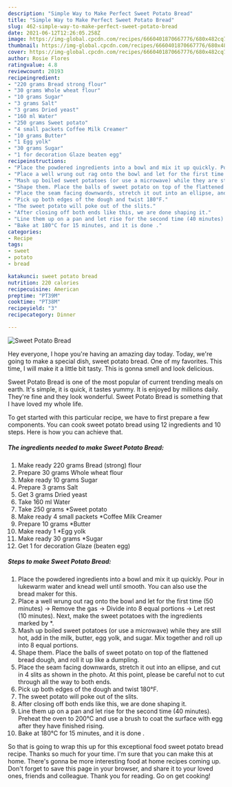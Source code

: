 ```yaml
---
description: "Simple Way to Make Perfect Sweet Potato Bread"
title: "Simple Way to Make Perfect Sweet Potato Bread"
slug: 462-simple-way-to-make-perfect-sweet-potato-bread
date: 2021-06-12T12:26:05.258Z
image: https://img-global.cpcdn.com/recipes/6660401870667776/680x482cq70/sweet-potato-bread-recipe-main-photo.jpg
thumbnail: https://img-global.cpcdn.com/recipes/6660401870667776/680x482cq70/sweet-potato-bread-recipe-main-photo.jpg
cover: https://img-global.cpcdn.com/recipes/6660401870667776/680x482cq70/sweet-potato-bread-recipe-main-photo.jpg
author: Rosie Flores
ratingvalue: 4.8
reviewcount: 20193
recipeingredient:
- "220 grams Bread strong flour"
- "30 grams Whole wheat flour"
- "10 grams Sugar"
- "3 grams Salt"
- "3 grams Dried yeast"
- "160 ml Water"
- "250 grams Sweet potato"
- "4 small packets Coffee Milk Creamer"
- "10 grams Butter"
- "1 Egg yolk"
- "30 grams Sugar"
- "1 for decoration Glaze beaten egg"
recipeinstructions:
- "Place the powdered ingredients into a bowl and mix it up quickly. Pour in lukewarm water and knead well until smooth. You can also use the bread maker for this."
- "Place a well wrung out rag onto the bowl and let for the first time (50 minutes) → Remove the gas → Divide into 8 equal portions → Let rest (10 minutes). Next, make the sweet potatoes with the ingredients marked by *."
- "Mash up boiled sweet potatoes (or use a microwave) while they are still hot, add in the milk, butter, egg yolk, and sugar. Mix together and roll up into 8 equal portions."
- "Shape them. Place the balls of sweet potato on top of the flattened bread dough, and roll it up like a dumpling."
- "Place the seam facing downwards, stretch it out into an ellipse, and cut in 4 slits as shown in the photo. At this point, please be careful not to cut through all the way to both ends."
- "Pick up both edges of the dough and twist 180°F."
- "The sweet potato will poke out of the slits."
- "After closing off both ends like this, we are done shaping it."
- "Line them up on a pan and let rise for the second time (40 minutes). Preheat the oven to 200°C and use a brush to coat the surface with egg after they have finished rising."
- "Bake at 180°C for 15 minutes, and it is done ."
categories:
- Recipe
tags:
- sweet
- potato
- bread

katakunci: sweet potato bread 
nutrition: 220 calories
recipecuisine: American
preptime: "PT39M"
cooktime: "PT38M"
recipeyield: "3"
recipecategory: Dinner

---
```



![Sweet Potato Bread](https://img-global.cpcdn.com/recipes/6660401870667776/680x482cq70/sweet-potato-bread-recipe-main-photo.jpg)

Hey everyone, I hope you're having an amazing day today. Today, we're going to make a special dish, sweet potato bread. One of my favorites. This time, I will make it a little bit tasty. This is gonna smell and look delicious.



Sweet Potato Bread is one of the most popular of current trending meals on earth. It's simple, it is quick, it tastes yummy. It is enjoyed by millions daily. They're fine and they look wonderful. Sweet Potato Bread is something that I have loved my whole life.


To get started with this particular recipe, we have to first prepare a few components. You can cook sweet potato bread using 12 ingredients and 10 steps. Here is how you can achieve that.

<!--inarticleads1-->

##### The ingredients needed to make Sweet Potato Bread:

1. Make ready 220 grams Bread (strong) flour
1. Prepare 30 grams Whole wheat flour
1. Make ready 10 grams Sugar
1. Prepare 3 grams Salt
1. Get 3 grams Dried yeast
1. Take 160 ml Water
1. Take 250 grams *Sweet potato
1. Make ready 4 small packets *Coffee Milk Creamer
1. Prepare 10 grams *Butter
1. Make ready 1 *Egg yolk
1. Make ready 30 grams *Sugar
1. Get 1 for decoration Glaze (beaten egg)




<!--inarticleads2-->

##### Steps to make Sweet Potato Bread:

1. Place the powdered ingredients into a bowl and mix it up quickly. Pour in lukewarm water and knead well until smooth. You can also use the bread maker for this.
1. Place a well wrung out rag onto the bowl and let for the first time (50 minutes) → Remove the gas → Divide into 8 equal portions → Let rest (10 minutes). Next, make the sweet potatoes with the ingredients marked by *.
1. Mash up boiled sweet potatoes (or use a microwave) while they are still hot, add in the milk, butter, egg yolk, and sugar. Mix together and roll up into 8 equal portions.
1. Shape them. Place the balls of sweet potato on top of the flattened bread dough, and roll it up like a dumpling.
1. Place the seam facing downwards, stretch it out into an ellipse, and cut in 4 slits as shown in the photo. At this point, please be careful not to cut through all the way to both ends.
1. Pick up both edges of the dough and twist 180°F.
1. The sweet potato will poke out of the slits.
1. After closing off both ends like this, we are done shaping it.
1. Line them up on a pan and let rise for the second time (40 minutes). Preheat the oven to 200°C and use a brush to coat the surface with egg after they have finished rising.
1. Bake at 180°C for 15 minutes, and it is done .




So that is going to wrap this up for this exceptional food sweet potato bread recipe. Thanks so much for your time. I'm sure that you can make this at home. There's gonna be more interesting food at home recipes coming up. Don't forget to save this page in your browser, and share it to your loved ones, friends and colleague. Thank you for reading. Go on get cooking!
